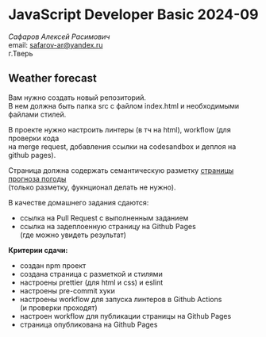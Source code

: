 # JavaScript Developer Basic 2024-09

_Сафаров Алексей Расимович_  
email: <safarov-ar@yandex.ru>  
г.Тверь

## Weather forecast

Вам нужно создать новый репозиторий.  
В нем должна быть папка src с файлом index.html и необходимыми файлами стилей.

В проекте нужно настроить линтеры (в тч на html), workflow (для проверки кода  
на merge request, добавления ссылки на codesandbox и деплоя на github pages).

Страница должна содержать семантическую разметку [страницы прогноза погоды](https://excalidraw.com/#json=06TPrfLyQELM46t69GTmw,CjN_5d1N9v9n5ANydpS64A)  
(только разметку, фукнционал делать не нужно).

В качестве домашнего задания сдаются:

- ссылка на Pull Request с выполненным заданием
- ссылка на задеплоенную страницу на Github Pages  
   (где можно увидеть результат)

**Критерии сдачи:**

- создан npm проект
- создана страница с разметкой и стилями
- настроены prettier (для html и css) и eslint
- настроены pre-commit хуки
- настроены workflow для запуска линтеров в Github Actions  
  (и проверки проходят)
- настроен workflow для публикации страницы на Github Pages
- страница опубликована на Github Pages
